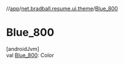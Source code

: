 //[app](../../index.md)/[net.bradball.resume.ui.theme](index.md)/[Blue_800](-blue_800.md)

# Blue_800

[androidJvm]\
val [Blue_800](-blue_800.md): Color
